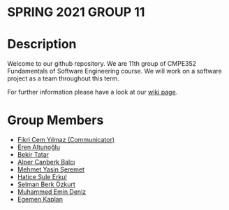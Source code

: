 # SPRING 2021 GROUP 11

# Description

Welcome to our github repository. We are 11th group of CMPE352 Fundamentals of Software Engineering course.
We will work on a software project as a team throughout this term.

For further information please have a look at our [wiki page](https://github.com/bounswe/2021SpringGroup11/wiki).

# Group Members

- [Fikri Cem Yılmaz (Communicator)](https://github.com/fihlie)
- [Eren Altunoğlu](https://github.com/EAltunoglu)
- [Bekir Tatar](https://github.com/bekirtatar)
- [Alper Canberk Balcı](https://github.com/canberkboun9)
- [Mehmet Yasin Şeremet](https://github.com/myasins)
- [Hatice Şule Erkul](https://github.com/hsuleerkul)
- [Selman Berk Özkurt](github.com/SelmanB)
- [Muhammed Emin Deniz](https://github.com/emindeniz99)
- [Egemen Kaplan](https://github.com/EgemenKaplan)
